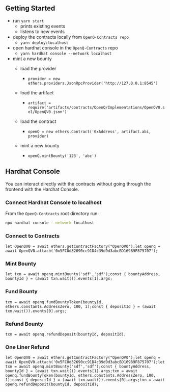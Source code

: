 ## Getting Started

* run `yarn start`
  * prints existing events
  * listens to new events
* deploy the contracts locally from `OpenQ-Contracts repo`
  * `yarn deploy:localhost`
* open hardhat console in the `OpenQ-Contracts` repo
  * `yarn hardhat console --network localhost`
* mint a new bounty
    * load the provider
      * `provider = new ethers.providers.JsonRpcProvider('http://127.0.0.1:8545')`

    * load the artifact
      * `artifact = require('artifacts/contracts/OpenQ/Implementations/OpenQV0.sol/OpenQV0.json')`

    * load the contract
      * `openQ = new ethers.Contract('0xAddress', artifact.abi, provider)`

    * mint a new bounty
      * `openQ.mintBounty('123', 'abc')`

## Hardhat Console

You can interact directly with the contracts without going through the frontend with the Hardhat Console.

### Connect Hardhat Console to localhost

From the `OpenQ-Contracts` root directory run:

```bash
npx hardhat console --network localhost
```

### Connect to Contracts

```
let OpenQV0 = await ethers.getContractFactory("OpenQV0");let openq = await OpenQV0.attach('0x5FC8d32690cc91D4c39d9d3abcBD16989F875707');
```

### Mint Bounty

```
let txn = await openq.mintBounty('sdf','sdf');const { bountyAddress, bountyId } = (await txn.wait()).events[1].args;
```

### Fund Bounty

```
txn = await openq.fundBountyToken(bountyId, ethers.constants.AddressZero, 100, 1);const { depositId } = (await txn.wait()).events[0].args;
```

### Refund Bounty

```
txn = await openq.refundDeposit(bountyId, depositId);
```

### One Liner Refund

```
let OpenQV0 = await ethers.getContractFactory("OpenQV0");let openq = await OpenQV0.attach('0x5FC8d32690cc91D4c39d9d3abcBD16989F875707');let txn = await openq.mintBounty('sdf','sdf');const { bountyAddress, bountyId } = (await txn.wait()).events[1].args;txn = await openq.fundBountyToken(bountyId, ethers.constants.AddressZero, 100, 1);const { depositId } = (await txn.wait()).events[0].args;txn = await openq.refundDeposit(bountyId, depositId);
```